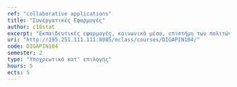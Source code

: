 ```yaml
---
ref: "collaborative applications"
title: "Συνεργατικές Εφαρμογές"
author: c18stat
excerpt: "Eκπαιδευτικές εφαρμογές, κοινωνικά μέσα, επιστήμη των πολιτών, ανοιχτός κώδικας, ανοιχτά δεδομένα, blockchain, διαμοιρασμός πόρων, συνεργατικός υπολογισμός, ασύγχρονα και σύγχρονα χαρακτηριστικά ηλεκτρονικής συνεργασίας. "
uri: "http://195.251.111.111:8085/eclass/courses/DIGAPIN104/"
code: DIGAPIN104
semester: 2
type: "Υποχρεωτικό κατ' επιλογής"
hours: 5
ects: 5
---
```

  
  

